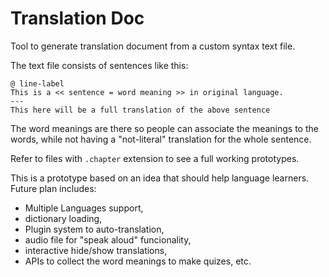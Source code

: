 # Translation Doc

Tool to generate translation document from a custom syntax text file.

The text file consists of sentences like this:

    @ line-label
    This is a << sentence = word meaning >> in original language.
    ---
    This here will be a full translation of the above sentence
	
The word meanings are there so people can associate the meanings to the words, while not having a "not-literal" translation for the whole sentence.

Refer to files with `.chapter` extension to see a full working prototypes.


This is a prototype based on an idea that should help language learners. Future plan includes:
- Multiple Languages support,
- dictionary loading,
- Plugin system to auto-translation,
- audio file for "speak aloud" funcionality,
- interactive hide/show translations,
- APIs to collect the word meanings to make quizes, etc.

